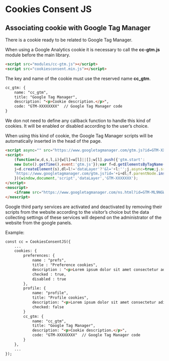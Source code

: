 # Cookies Consent JS

## Associating cookie with Google Tag Manager

There is a cookie ready to be related to Google Tag Manager.

When using a Google Analytics cookie it is necessary to call the **cc-gtm.js** module before the main library.

```HTML
<script src="modules/cc-gtm.js"></script>
<script src="cookiesconsent.min.js"></script>
```

The key and name of the cookie must use the reserved name **cc_gtm**.

```HTML
cc_gtm: {
    name: "cc_gtm",
    title: "Google Tag Manager",
    description: "<p>Cookie description.</p>",
    code: "GTM-XXXXXXXX"  // Google Tag Manager code
}
```

We don not need to define any callback function to handle this kind of cookies. It will be enabled or disabled according to the user’s choice.

When using this kind of cookie, the Google Tag Manager scripts will be automatically inserted in the head of the page.

```HTML
<script async="" src="https://www.googletagmanager.com/gtm.js?id=GTM-XXXXXXX"></script>
<script>
    (function(w,d,s,l,i){w[l]=w[l]||[];w[l].push({'gtm.start':
    new Date().getTime(),event:'gtm.js'});var f=d.getElementsByTagName(s)[0],
    j=d.createElement(s),dl=l!='dataLayer'?'&l='+l:'';j.async=true;j.src=
    'https://www.googletagmanager.com/gtm.js?id='+i+dl;f.parentNode.insertBefore(j,f);
    })(window,document,'script','dataLayer','GTM-XXXXXXX');
</script>
<noscript>
    <iframe src="https://www.googletagmanager.com/ns.html?id=GTM-ML9NGWV" height="0" width="0" style="display:none;visibility:hidden"></iframe>
</noscript>
```

Google third party services are activated and deactivated by removing their scripts from the website according to the visitor’s choice but the data collecting settings of these services will depend on the administrator of the website from the google panels.

Example:

```HTML
const cc = CookiesConsentJS({
    ...
    cookies: {
        preferences: {
            name : "prefs",
            title : "Preference cookies",
            description : "<p>Lorem ipsum dolor sit amet consectetur adipiscing elit metus facilisis sociis.</p>",
            checked : true,
            disabled : true
        },
        profile: {
            name: "profile",
            title: "Profile cookies",
            description: "<p>Lorem ipsum dolor sit amet consectetur adipiscing elit metus facilisis sociis.</p>",
            checked: false
        }
        cc_gtm: {
            name: "cc_gtm",
            title: "Google Tag Manager",
            description: "<p>Cookie description.</p>",
            code: "GTM-XXXXXXXX"  // Google Tag Manager code
        }
    },
    ...
});
```